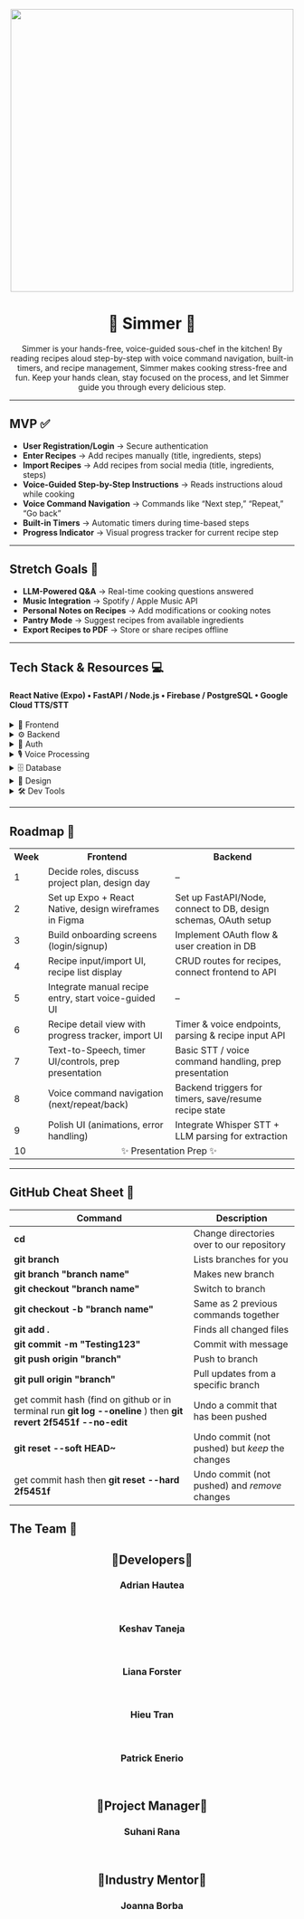 <p align="center">
<img src='https://media.tenor.com/-eVltmHz5ysAAAAM/cooking-pot-stir.gif' width='500'>
</p>

<h1 align="center">🍲 Simmer 🍲</h1>

<p align="center">
Simmer is your hands-free, voice-guided sous-chef in the kitchen! By reading recipes aloud step-by-step with voice command navigation, built-in timers, and recipe management, Simmer makes cooking stress-free and fun. Keep your hands clean, stay focused on the process, and let Simmer guide you through every delicious step.
</p>

---

## MVP ✅
* **User Registration/Login** → Secure authentication  
* **Enter Recipes** → Add recipes manually (title, ingredients, steps)  
* **Import Recipes** → Add recipes from social media (title, ingredients, steps)  
* **Voice-Guided Step-by-Step Instructions** → Reads instructions aloud while cooking  
* **Voice Command Navigation** → Commands like “Next step,” “Repeat,” “Go back”  
* **Built-in Timers** → Automatic timers during time-based steps  
* **Progress Indicator** → Visual progress tracker for current recipe step  

---

## Stretch Goals 💪
* **LLM-Powered Q&A** → Real-time cooking questions answered  
* **Music Integration** → Spotify / Apple Music API  
* **Personal Notes on Recipes** → Add modifications or cooking notes  
* **Pantry Mode** → Suggest recipes from available ingredients  
* **Export Recipes to PDF** → Store or share recipes offline  

---

## Tech Stack & Resources 💻
#### React Native (Expo) • FastAPI / Node.js • Firebase / PostgreSQL • Google Cloud TTS/STT  

<details>
<summary>📱 Frontend</summary>

* [React Native Docs](https://reactnative.dev/docs/getting-started)  
* [Expo Documentation](https://docs.expo.dev/)  
* [React Navigation](https://reactnavigation.org/)  
* [NativeWind Docs](https://www.nativewind.dev/)  

</details>

<details>
<summary>⚙️ Backend</summary>

* [FastAPI Documentation](https://fastapi.tiangolo.com/)  
* [Express.js Guide](https://expressjs.com/)  
* [Node.js Docs](https://nodejs.org/en/docs/)  

</details>

<details>
<summary>🔐 Auth</summary>

* [Google OAuth with FastAPI](https://developers.google.com/identity/protocols/oauth2)  
* [Passport.js](http://www.passportjs.org/)  
* [Firebase Authentication](https://firebase.google.com/docs/auth)  

</details>

<details>
<summary>🎙️ Voice Processing</summary>

* [Expo Speech](https://docs.expo.dev/versions/latest/sdk/speech/)  
* [Google Cloud Speech-to-Text](https://cloud.google.com/speech-to-text)  
* [OpenAI Whisper API](https://platform.openai.com/docs/guides/speech-to-text)  

</details>

<details>
<summary>🗄️ Database</summary>

* [Firebase Firestore](https://firebase.google.com/docs/firestore)  
* [PostgreSQL Docs](https://www.postgresql.org/docs/)  
* [Supabase](https://supabase.com/)  
* [AWS S3](https://aws.amazon.com/s3/)  

</details>

<details>
<summary>🎨 Design</summary>

* [Figma](https://www.figma.com/)  
* [LottieFiles](https://lottiefiles.com/)  

</details>

<details>
<summary>🛠️ Dev Tools</summary>

* [Git](https://git-scm.com/downloads)  
* [VS Code](https://code.visualstudio.com/download)  
* [Postman](https://www.postman.com/downloads/)  
* [Expo Go](https://expo.dev/client)  

</details>

---

## Roadmap 📅

<table>
  <tr>
    <th>Week</th>
    <th>Frontend</th>
    <th>Backend</th>
  </tr>
  <tr>
    <td>1</td>
    <td>Decide roles, discuss project plan, design day</td>
    <td>–</td>
  </tr>
  <tr>
    <td>2</td>
    <td>Set up Expo + React Native, design wireframes in Figma</td>
    <td>Set up FastAPI/Node, connect to DB, design schemas, OAuth setup</td>
  </tr>
  <tr>
    <td>3</td>
    <td>Build onboarding screens (login/signup)</td>
    <td>Implement OAuth flow & user creation in DB</td>
  </tr>
  <tr>
    <td>4</td>
    <td>Recipe input/import UI, recipe list display</td>
    <td>CRUD routes for recipes, connect frontend to API</td>
  </tr>
  <tr>
    <td>5</td>
    <td>Integrate manual recipe entry, start voice-guided UI</td>
    <td>–</td>
  </tr>
  <tr>
    <td>6</td>
    <td>Recipe detail view with progress tracker, import UI</td>
    <td>Timer & voice endpoints, parsing & recipe input API</td>
  </tr>
  <tr>
    <td>7</td>
    <td>Text-to-Speech, timer UI/controls, prep presentation</td>
    <td>Basic STT / voice command handling, prep presentation</td>
  </tr>
  <tr>
    <td>8</td>
    <td>Voice command navigation (next/repeat/back)</td>
    <td>Backend triggers for timers, save/resume recipe state</td>
  </tr>
  <tr>
    <td>9</td>
    <td>Polish UI (animations, error handling)</td>
    <td>Integrate Whisper STT + LLM parsing for extraction</td>
  </tr>
  <tr>
    <td>10</td>
    <td colspan="2" align="center">✨ Presentation Prep ✨</td>
  </tr>
</table>

---

## GitHub Cheat Sheet 💬

| Command | Description |
| ------ | ------ |
| **cd <director>** | Change directories over to our repository |
| **git branch** | Lists branches for you |
| **git branch "branch name"** | Makes new branch |
| **git checkout "branch name"** | Switch to branch |
| **git checkout -b "branch name"** | Same as 2 previous commands together |
| **git add .**| Finds all changed files |
| **git commit -m "Testing123"** | Commit with message |
| **git push origin "branch"** | Push to branch |
| **git pull origin "branch"** | Pull updates from a specific branch |
| get commit hash (find on github or in terminal run **git log --oneline** ) then **git revert 2f5451f --no-edit**| Undo a commit that has been pushed |
| **git reset --soft HEAD~** | Undo commit (not pushed) but *keep* the changes |
| get commit hash then **git reset --hard 2f5451f** | Undo commit (not pushed) and *remove*  changes |

## The Team 🎉

<div align="center">
<h2>🎊Developers🎊</h2>
<h3>Adrian Hautea</h3><br/>
<h3>Keshav Taneja</h3><br/>
<h3>Liana Forster</h3><br/>
<h3>Hieu Tran</h3><br/>
<h3>Patrick Enerio</h3><br/>
<h2>🎊Project Manager🎊</h2>
<h3>Suhani Rana</h3><br/>
<h2>🎊Industry Mentor🎊</h2>
<h3>Joanna Borba</h3><br/>
<div />

